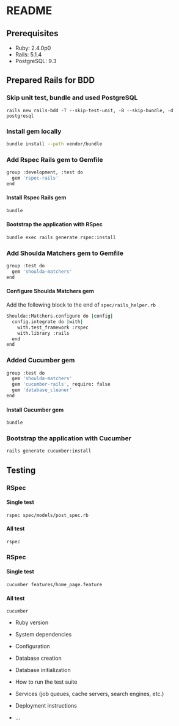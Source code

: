 # README

## Prerequisites
* Ruby: 2.4.0p0
* Rails: 5.1.4
* PostgreSQL: 9.3

## Prepared Rails for BDD
### Skip unit test, bundle and used PostgreSQL
```
rails new rails-bdd -T --skip-test-unit, -B --skip-bundle, -d postgresql
```

### Install gem locally
```bash
bundle install --path vendor/bundle
```

### Add Rspec Rails gem to Gemfile
```bash
group :development, :test do
  gem 'rspec-rails'
end
```
#### Install Rspec Rails gem
```bash
bundle
```
#### Bootstrap the application with RSpec
```bash
bundle exec rails generate rspec:install
```
### Add Shoulda Matchers gem to Gemfile
```bash
group :test do
  gem 'shoulda-matchers'
end
```
#### Configure Shoulda Matchers gem
Add the following block to the end of `spec/rails_helper.rb`
```bash
Shoulda::Matchers.configure do |config|
  config.integrate do |with|
    with.test_framework :rspec
    with.library :rails
  end
end
```
### Added Cucumber gem
```bash
group :test do
  gem 'shoulda-matchers'
  gem 'cucumber-rails', require: false
  gem 'database_cleaner'
end
```
#### Install Cucumber gem
```bash
bundle
```
### Bootstrap the application with Cucumber
```bash
rails generate cucumber:install
```

## Testing
### RSpec
#### Single test
`rspec spec/models/post_spec.rb`
#### All test
`rspec`

### RSpec
#### Single test
`cucumber features/home_page.feature`
#### All test
`cucumber`
* Ruby version

* System dependencies

* Configuration

* Database creation

* Database initialization

* How to run the test suite

* Services (job queues, cache servers, search engines, etc.)

* Deployment instructions

* ...